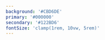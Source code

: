 ```yaml
---
background: '#CBD6DE'
primary: '#000000'
secondary: '#122BD6'
fontSize: 'clamp(1rem, 10vw, 5rem)'
---
```


